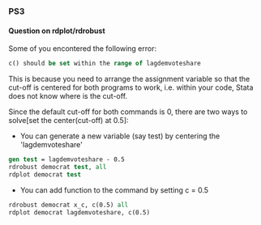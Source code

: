 ### PS3

#### Question on rdplot/rdrobust

Some of you encontered the following error:

```stata
c() should be set within the range of lagdemvoteshare
```
This is because you need to arrange the assignment variable so that the cut-off is centered for both programs to work, 
i.e. within your code, Stata does not know where is the cut-off.  

Since the default cut-off for both commands is 0, there are two ways to solve[set the center(cut-off) at 0.5]:

- You can generate a new variable (say test) by centering the 'lagdemvoteshare'
```stata
gen test = lagdemvoteshare - 0.5
rdrobust democrat test, all
rdplot democrat test
```

- You can add function to the command by setting c = 0.5
```stata
rdrobust democrat x_c, c(0.5) all
rdplot democrat lagdemvoteshare, c(0.5)
```

